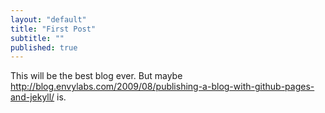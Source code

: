```yaml
---
layout: "default"
title: "First Post"
subtitle: ""
published: true
---
```


This will be the best blog ever. But maybe <http://blog.envylabs.com/2009/08/publishing-a-blog-with-github-pages-and-jekyll/> is.


